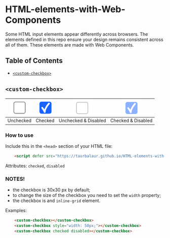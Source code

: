 # HTML-elements-with-Web-Components
Some HTML input elements appear differently across browsers. The elements defined in this repo ensure your design remains consistent across all of them. These elements are made with Web Components. 

## Table of Contents
- [`<custom-checkbox>`](#custom-checkbox)

## `<custom-checkbox>`

| ![](custom-checkbox/looks/unchecked.png) | ![](custom-checkbox/looks/checked.png) | ![](custom-checkbox/looks/unchecked-disabled.png) | ![](custom-checkbox/looks/checked-disabled.png) |
|:---------------:|:---------------:|:---------------:|:---------------:|
| Unchecked       | Checked       | Unchecked & Disabled      | Checked & Disabled       |

### How to use
Include this in the `<head>` section of your HTML file:
```html
	<script defer src="https://taurbalaur.github.io/HTML-elements-with-Web-Components/custom-checkbox/custom-checkbox-script.min.js"></script>
```
Attributes: `checked`, `disabled`

### NOTES!
- the checkbox is 30x30 px by default;
- to change the size of the checkbox you need to set the `width` property;
- the checkbox is and `inline-grid` element.

Examples:
```html
	<custom-checkbox></custom-checkbox>
	<custom-checkbox style="width: 50px;"></custom-checkbox>
	<custom-checkbox checked disabled></custom-checkbox>
```
